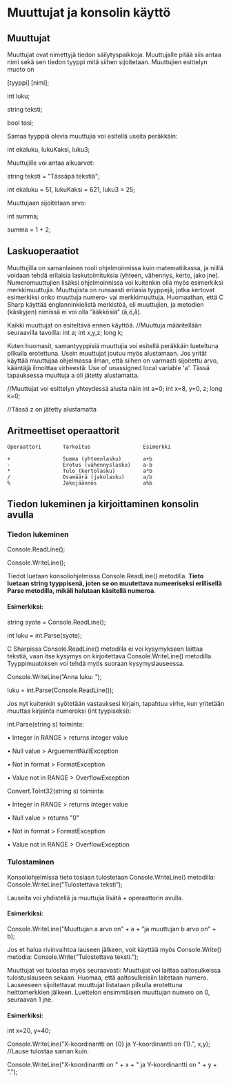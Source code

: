 # Muuttujat ja konsolin käyttö

## Muuttujat

Muuttujat ovat nimettyjä tiedon säilytyspaikkoja. Muuttujalle pitää siis antaa nimi sekä sen tiedon tyyppi mitä siihen sijoitetaan. Muuttujien esittelyn muoto on 

[tyyppi] [nimi];

int luku;

string teksti;

bool tosi;

Samaa tyyppiä olevia muuttujia voi esitellä useita peräkkäin: 

int ekaluku, lukuKaksi, luku3;


Muuttujille voi antaa alkuarvot:

string teksti = "Tässäpä tekstiä";

int ekaluku = 51, lukuKaksi = 621, luku3 = 25;


Muuttujaan sijoitetaan arvo: 

int summa;

summa = 1 + 2;

## Laskuoperaatiot

Muuttujilla on samanlainen rooli ohjelmoinnissa kuin matematiikassa, ja niillä voidaan tehdä erilaisia laskutoimituksia (yhteen, vähennys, kerto, jako jne). Numeromuuttujien lisäksi ohjelmoinnissa voi kuitenkin olla myös esimerkiksi merkkimuuttujia. Muuttujista on runsaasti erilasia tyyppejä, jotka kertovat esimerkiksi onko muuttuja numero- vai merkkimuuttuja.
Huomaathan, että C Sharp käyttää englanninkielistä merkistöä, eli muuttujien, ja metodien (käskyjen) nimissä ei voi olla ”ääkkösiä” (ä,ö,å).

Kaikki muuttujat on esiteltävä ennen käyttöä.
//Muuttuja määritellään seuraavilla tavoilla:
int a;
int x,y,z;
long k;

Kuten huomasit, samantyyppisiä muuttujia voi esitellä peräkkäin lueteltuna pilkulla erotettuna. Usein muuttujat joutuu myös alustamaan. Jos yrität käyttää muuttujaa ohjelmassa ilman, että siihen on varmasti sijoitettu arvo, kääntäjä ilmoittaa virheestä: Use of unassigned local variable 'a'. Tässä tapauksessa muuttuja a oli jätetty alustamatta.

//Muuttujat voi esittelyn yhteydessä alusta näin
int a=0;
int x=8, y=0, z;
long k=0;

//Tässä z on jätetty alustamatta

## Aritmeettiset operaattorit

```code
Operaattori       Tarkoitus                 Esimerkki

+                 Summa (yhteenlasku)       a+b
-                 Erotus (vähennyslasku)    a-b
*                 Tulo (kertolasku)         a*b
/                 Osamäärä (jakolasku)      a/b
%                 Jakojäännös               a%b
```

## Tiedon lukeminen ja kirjoittaminen konsolin avulla

### Tiedon lukeminen 

Console.ReadLine(); 

Console.WriteLine();

Tiedot luetaan konsoliohjelmissa Console.ReadLine() metodilla. **Tieto luetaan string tyyppisenä, joten se on muutettava numeeriseksi erillisellä Parse metodilla, mikäli halutaan käsitellä numeroa**.

#### Esimerkiksi:

string syote = Console.ReadLine(); 

int luku = int.Parse(syote);

C Sharpissa Console.ReadLine() metodilla ei voi kysymykseen laittaa tekstiä, vaan itse kysymys on kirjoitettava Console.WriteLine() metodilla. Tyyppimuutoksen voi tehdä myös suoraan kysymyslauseessa.

Console.WriteLine(”Anna luku: ”);                   

luku = int.Parse(Console.ReadLine());

Jos nyt kuitenkin syötetään vastauksesi kirjain, tapahtuu virhe, kun yritetään muuttaa kirjainta numeroksi (int tyypiseksi):

int.Parse(string s) toiminta:

• Integer in RANGE > returns integer value

• Null value > ArguementNullException

• Not in format > FormatException

• Value not in RANGE > OverflowException


Convert.ToInt32(string s) toiminta:

• Integer in RANGE > returns integer value

• Null value > returns "0"

• Not in format > FormatException

• Value not in RANGE > OverflowException


### Tulostaminen

Konsoliohjelmissa tieto tosiaan tulostetaan Console.WriteLine() metodilla: Console.WriteLine(”Tulostettava teksti”);        

Lauseita voi yhdistellä ja muuttujia lisätä + operaattorin avulla. 

#### Esimerkiksi:  

Console.WriteLine(”Muuttujan a arvo on” + a + ”ja muuttujan b arvo on” + b); 

Jos et halua rivinvaihtoa lauseen jälkeen, voit käyttää myös Console.Write() metodia: Console.Write(”Tulostettava teksti.”); 

Muuttujat voi tulostaa myös seuraavasti:  Muuttujat voi laittaa aaltosulkeissa tulostuslauseen sekaan. Huomaa, että aaltosulkeisiin laitetaan numero. Lauseeseen sijoitettavat muuttujat listataan pilkulla erotettuna heittomerkkien jälkeen. Luettelon ensimmäisen muuttujan numero on 0, seuraavan 1 jne. 

#### Esimerkiksi:  

int x=20, y=40;  

Console.WriteLine("X-koordinantti on {0} ja Y-koordinantti on {1}.", x,y); //Lause tulostaa saman kuin:

Console.WriteLine("X-koordinantti on " + x + " ja Y-koordinantti on " + y + ".");  



